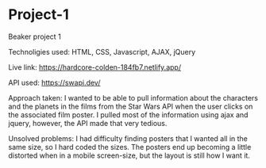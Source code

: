 # Project-1
Beaker project 1

Technoligies used: HTML, CSS, Javascript, AJAX, jQuery

Live link: https://hardcore-colden-184fb7.netlify.app/

API used: https://swapi.dev/

Approach taken: I wanted to be able to pull information about the characters and the planets in the films from the Star Wars API when the user clicks on the associated film poster. I pulled most of the information using ajax and jquery, however, the API made that very tedious.

Unsolved problems: I had difficulty finding posters that I wanted all in the same size, so I hard coded the sizes. The posters end up becoming a little distorted when in a mobile screen-size, but the layout is still how I want it.
